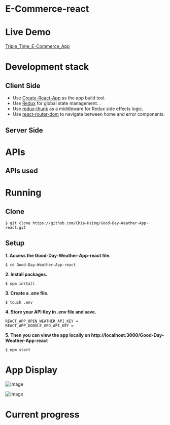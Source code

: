 # E-Commerce-react

# Live Demo

[Triple_Time_E-Commerce_App](https://chia-e-commerce-app.herokuapp.com/)

# Development stack

## Client Side

-   Use [Create-React-App](https://create-react-app.dev/) as the app build tool.
-   Use [Redux](https://redux.js.org/) for global state management. .
-   Use [redux-thunk](https://github.com/reduxjs/redux-thunk) as a middleware for Redux side effects logic.
-   Use [react-router-dom](https://github.com/ReactTraining/react-router/tree/master/packages/react-router-dom) to navigate between home and error components.

## Server Side

# APIs

## APIs used

# Running

## Clone

```
$ git clone https://github.com/Chia-Hsing/Good-Day-Weather-App-react.git
```

## Setup

**1. Access the Good-Day-Weather-App-react file.**

```
$ cd Good-Day-Weather-App-react
```

**2. Install packages.**

```
$ npm install
```

**3. Create a .env file.**

```
$ touch .env
```

**4. Store your API Key in .env file and save.**

```
REACT_APP_OPEN_WEATHER_API_KEY =
REACT_APP_GOOGLE_GEO_API_KEY =
```

**5. Then you can view the app locally on http://localhost:3000/Good-Day-Weather-App-react**

```
$ npm start
```

# App Display

![image](https://github.com/Chia-Hsing/Good-Day-Weather-App-react/blob/master/src/img/1.png)

![image](https://github.com/Chia-Hsing/Good-Day-Weather-App-react/blob/master/src/img/GoodDayWeatherApp.png)

# Current progress
